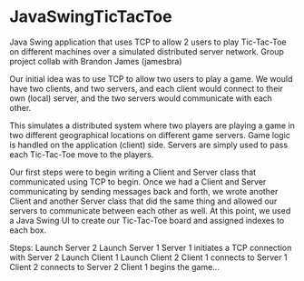 # JavaSwingTicTacToe
Java Swing application that uses TCP to allow 2 users to play Tic-Tac-Toe on different machines over a simulated distributed server network. 
Group project collab with Brandon James (jamesbra)

Our initial idea was to use TCP to allow two users to play a game. We would have two clients, and two servers, and each client would connect to their own (local) server, and the two servers would communicate with each other.

This simulates a distributed system where two players are playing a game in two different geographical locations on different game servers. Game logic is handled on the application (client) side. Servers are simply used to pass each Tic-Tac-Toe move to the players.

Our first steps were to begin writing a Client and Server class that communicated using TCP to begin. Once we had a Client and Server communicating by sending messages back and forth, we wrote another Client and another Server class that did the same thing and allowed our servers to communicate between each other as well. At this point, we used a Java Swing UI to create our Tic-Tac-Toe board and assigned indexes to each box.

Steps:
Launch Server 2
Launch Server 1
Server 1 initiates a TCP connection with Server 2
Launch Client 1
Launch Client 2
Client 1 connects to Server 1
Client 2 connects to Server 2
Client 1 begins the game...
